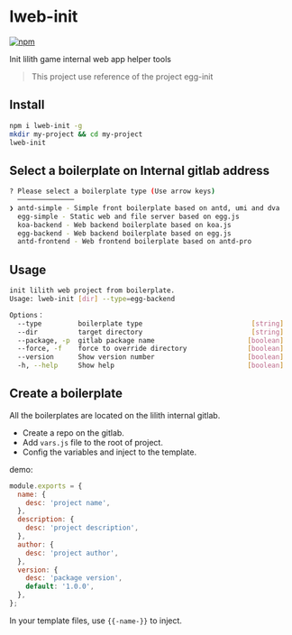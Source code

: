 lweb-init
=======

[![npm](https://img.shields.io/npm/v/lweb-init.svg?style=flat-square)](https://npmjs.org/package/lweb-init)

Init lilith game internal web app helper tools

> This project use reference of the project egg-init

## Install

```bash
npm i lweb-init -g
mkdir my-project && cd my-project
lweb-init
```

## Select a boilerplate on Internal gitlab address

```bash
? Please select a boilerplate type (Use arrow keys)
  ──────────────
❯ antd-simple - Simple front boilerplate based on antd, umi and dva
  egg-simple - Static web and file server based on egg.js
  koa-backend - Web backend boilerplate based on koa.js 
  egg-backend - Web backend boilerplate based on egg.js 
  antd-frontend - Web frontend boilerplate based on antd-pro
```

## Usage

```bash
init lilith web project from boilerplate.
Usage: lweb-init [dir] --type=egg-backend

Options：
  --type         boilerplate type                           [string]
  --dir          target directory                           [string]
  --package, -p  gitlab package name                       [boolean]
  --force, -f    force to override directory               [boolean]
  --version      Show version number                       [boolean]
  -h, --help     Show help                                 [boolean]
```

## Create a boilerplate

All the boilerplates are located on the lilith internal gitlab.

- Create a repo on the gitlab.
- Add `vars.js` file to the root of project.
- Config the variables and inject to the template.

demo:

```javascript
module.exports = {
  name: {
    desc: 'project name',
  },
  description: {
    desc: 'project description',
  },
  author: {
    desc: 'project author',
  },
  version: {
    desc: 'package version',
    default: '1.0.0',
  },
};
```

In your template files, use `{{-name-}}` to inject.